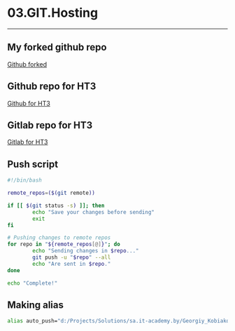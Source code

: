 # 03.GIT.Hosting
---

## My forked github repo

[Github forked](https://github.com/Goshaker/sa.it-academy.by)

## Github repo for HT3

[Github for HT3](https://github.com/Goshaker/sa2-25-23-Kobiakov_HT3)

## Gitlab repo for HT3

[Gitlab for HT3](https://gitlab.com/Goshaker/sa2-25-23-kobiakov_ht3)

## Push script

```bash
#!/bin/bash

remote_repos=($(git remote))

if [[ $(git status -s) ]]; then
        echo "Save your changes before sending"
        exit
fi

# Pushing changes to remote repos
for repo in "${remote_repos[@]}"; do
        echo "Sending changes in $repo..."
        git push -u "$repo" --all
        echo "Are sent in $repo."
done

echo "Complete!"
```

## Making alias

```bash
alias auto_push="d:/Projects/Solutions/sa.it-academy.by/Georgiy_Kobiakov/03.GIT.Hosting/autopush.sh"

```
